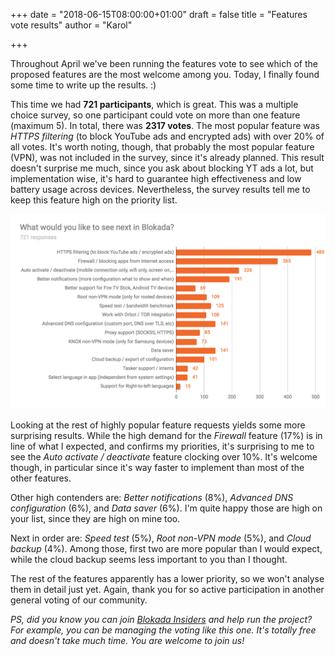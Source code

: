 +++
date = "2018-06-15T08:00:00+01:00"
draft = false
title = "Features vote results"
author = "Karol"

+++

Throughout April we've been running the features vote to see which of the proposed features are the most welcome among you. Today, I finally found some time to write up the results. :)

This time we had **721 participants**, which is great. This was a multiple choice survey, so one participant could vote on more than one feature (maximum 5). In total, there was **2317 votes**. The most popular feature was _HTTPS filtering_ (to block YouTube ads and encrypted ads) with over 20% of all votes. It's worth noting, though, that probably the most popular feature (VPN), was not included in the survey, since it's already planned. This result doesn't surprise me much, since you ask about blocking YT ads a lot, but implementation wise, it's hard to guarantee high effectiveness and low battery usage across devices. Nevertheless, the survey results tell me to keep this feature high on the priority list.

![Features vote 1](/img/features_1.png)

Looking at the rest of highly popular feature requests yields some more surprising results. While the high demand for the _Firewall_ feature (17%) is in line of what I expected, and confirms my priorities, it's surprising to me to see the _Auto activate / deactivate_ feature clocking over 10%. It's welcome though, in particular since it's way faster to implement than most of the other features.

Other high contenders are: _Better notifications_ (8%), _Advanced DNS configuration_ (6%), and _Data saver_ (6%). I'm quite happy those are high on your list, since they are high on mine too.

Next in order are: _Speed test_ (5%), _Root non-VPN mode_ (5%), and _Cloud backup_ (4%). Among those, first two are more popular than I would expect, while the cloud backup seems less important to you than I thought.

The rest of the features apparently has a lower priority, so we won't analyse them in detail just yet. Again, thank you for so active participation in another general voting of our community.

*PS, did you know you can join [Blokada Insiders](http://go.blokada.org/blog_insiders) and help run the project? For example, you can be managing the voting like this one. It's totally free and doesn't take much time. You are welcome to join us!*
